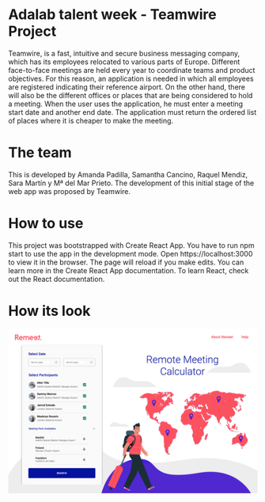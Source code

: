 # Adalab talent week - Teamwire Project

Teamwire, is a fast, intuitive and secure business messaging company, which has its employees relocated to various parts of Europe. Different face-to-face meetings are held every year to coordinate teams and product objectives.
For this reason, an application is needed in which all employees are registered indicating their reference airport. On the other hand, there will also be the different offices or places that are being considered to hold a meeting.
When the user uses the application, he must enter a meeting start date and another end date. The application must return the ordered list of places where it is cheaper to make the meeting.

# The team

This is developed by Amanda Padilla, Samantha Cancino, Raquel Mendiz, Sara Martín y Mª del Mar Prieto. The development of this initial stage of the web app was proposed by Teamwire.

# How to use

This project was bootstrapped with Create React App.
You have to run npm start to use the app in the development mode.
Open https://localhost:3000 to view it in the browser. The page will reload if you make edits.
You can learn more in the Create React App documentation.
To learn React, check out the React documentation.

# How its look

![Remeet - Remote Meeting Calculator](./docs/images/home.png)

